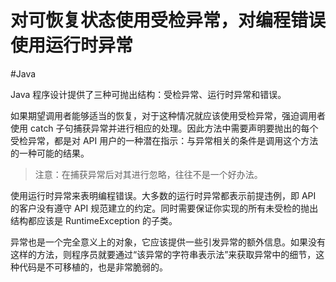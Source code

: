 # 对可恢复状态使用受检异常，对编程错误使用运行时异常
#Java 

Java 程序设计提供了三种可抛出结构：受检异常、运行时异常和错误。

如果期望调用者能够适当的恢复，对于这种情况就应该使用受检异常，强迫调用者使用 catch 子句捕获异常并进行相应的处理。因此方法中需要声明要抛出的每个受检异常，都是对 API 用户的一种潜在指示：与异常相关的条件是调用这个方法的一种可能的结果。

> 注意：在捕获异常后对其进行忽略，往往不是一个好办法。

使用运行时异常来表明编程错误。大多数的运行时异常都表示前提违例，即 API 的客户没有遵守 API 规范建立的约定。同时需要保证你实现的所有未受检的抛出结构都应该是 RuntimeException 的子类。

异常也是一个完全意义上的对象，它应该提供一些引发异常的额外信息。如果没有这样的方法，则程序员就要通过“该异常的字符串表示法”来获取异常中的细节，这种代码是不可移植的，也是非常脆弱的。